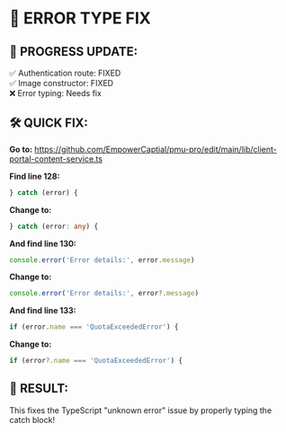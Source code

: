 # 🔧 ERROR TYPE FIX

## 🎯 **PROGRESS UPDATE:**
✅ Authentication route: FIXED  
✅ Image constructor: FIXED  
❌ Error typing: Needs fix  

## 🛠️ **QUICK FIX:**

**Go to:** https://github.com/EmpowerCaptial/pmu-pro/edit/main/lib/client-portal-content-service.ts

**Find line 128:**
```typescript
} catch (error) {
```

**Change to:**
```typescript
} catch (error: any) {
```

**And find line 130:**
```typescript
console.error('Error details:', error.message)
```

**Change to:**
```typescript
console.error('Error details:', error?.message)
```

**And find line 133:**
```typescript
if (error.name === 'QuotaExceededError') {
```

**Change to:**
```typescript
if (error?.name === 'QuotaExceededError') {
```

## 🎉 **RESULT:**
This fixes the TypeScript "unknown error" issue by properly typing the catch block!

